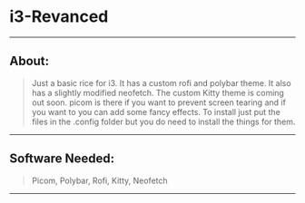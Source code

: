 # i3-Revanced
---
## About:
> Just a basic rice for i3. It has a custom rofi and polybar theme. It also has a slightly modified neofetch. The custom Kitty theme is coming out soon. picom is there if you want to prevent screen tearing and if you want to you can add some fancy effects. To install just put the files in the .config folder but you do need to install the things for them.
---
## Software Needed:
> Picom, Polybar, Rofi, Kitty, Neofetch
---
